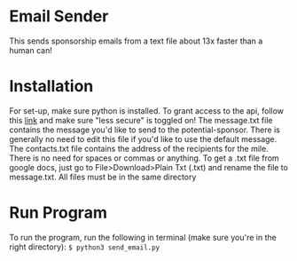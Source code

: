 # Email Sender
This sends sponsorship emails from a text file about 13x faster than a human can! </br>
<h1>Installation</h1>
For set-up, make sure python is installed.
To grant access to the api, follow this <a href="https://myaccount.google.com/lesssecureapps">link</a> and make sure "less secure" is toggled on!
The message.txt file contains the message you'd like to send to the potential-sponsor. There is generally no need to edit this file if you'd like to use the default message. The contacts.txt file contains the address of the recipients for the mile. There is no need for spaces or commas or anything. To get a .txt file from google docs, just go to File>Download>Plain Txt (.txt) and rename the file to message.txt. All files must be in the same directory
<h1>Run Program</h1>
To run the program, run the following in terminal (make sure you're in the right directory):
<code>$ python3 send_email.py</code>

